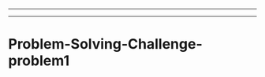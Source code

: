 ------
-----------------------------------------------------------------------------------
# Problem-Solving-Challenge-problem1
